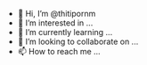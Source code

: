 - 👋 Hi, I’m @thitipornm
- 👀 I’m interested in ...
- 🌱 I’m currently learning ...
- 💞️ I’m looking to collaborate on ...
- 📫 How to reach me ...

<!---
thitipornm/thitipornm is a ✨ special ✨ repository because its `README.md` (this file) appears on your GitHub profile.
You can click the Preview link to take a look at your changes.
--->
